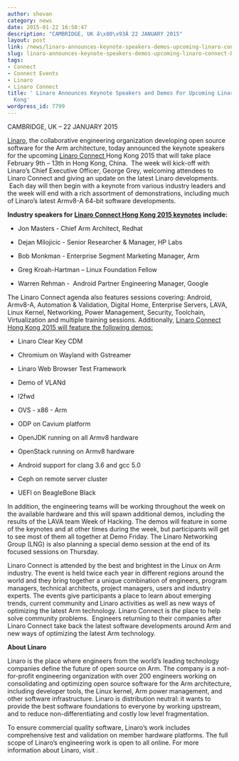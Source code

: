 ```yaml
---
author: shovan
category: news
date: 2015-01-22 16:50:47
description: "CAMBRIDGE, UK â\x80\x93Â 22 JANUARY 2015"
layout: post
link: /news/linaro-announces-keynote-speakers-demos-upcoming-linaro-connect-hong-kong/
slug: linaro-announces-keynote-speakers-demos-upcoming-linaro-connect-hong-kong
tags:
- Connect
- Connect Events
- Linaro
- Linaro Connect
title: ' Linaro Announces Keynote Speakers and Demos For Upcoming Linaro Connect Hong
  Kong'
wordpress_id: 7799
---
```


CAMBRIDGE, UK – 22 JANUARY 2015

[Linaro](/), the collaborative engineering organization developing open source software for the Arm architecture, today announced the keynote speakers for the upcoming [Linaro Connect ](https://resources.linaro.org/en/tags/37aaba93-c015-4750-b4f1-a60bd5afd13d)Hong Kong 2015 that will take place February 9th – 13th in Hong Kong, China.  The week will kick-off with Linaro’s Chief Executive Officer, George Grey, welcoming attendees to Linaro Connect and giving an update on the latest Linaro developments.  Each day will then begin with a keynote from various industry leaders and the week will end with a rich assortment of demonstrations, including much of Linaro’s latest Armv8-A 64-bit software developments.

**Industry speakers for** [**Linaro Connect Hong Kong 2015 keynotes**](https://resources.linaro.org/en/tags/37aaba93-c015-4750-b4f1-a60bd5afd13d) **include:**

- Jon Masters - Chief Arm Architect, Redhat

- Dejan Milojicic - Senior Researcher & Manager, HP Labs

- Bob Monkman - Enterprise Segment Marketing Manager, Arm

- Greg Kroah-Hartman – Linux Foundation Fellow

- Warren Rehman -  Android Partner Engineering Manager, Google

The Linaro Connect agenda also features sessions covering: Android, Armv8-A, Automation & Validation, Digital Home, Enterprise Servers, LAVA, Linux Kernel, Networking, Power Management, Security, Toolchain, Virtualization and multiple training sessions. Additionally, [Linaro Connect Hong Kong 2015 will feature the following demos: ](https://resources.linaro.org/en/tags/37aaba93-c015-4750-b4f1-a60bd5afd13d)

- Linaro Clear Key CDM

- Chromium on Wayland with Gstreamer

- Linaro Web Browser Test Framework

- Demo of VLANd

- l2fwd

- OVS - x86 - Arm

- ODP on Cavium platform

- OpenJDK running on all Armv8 hardware

- OpenStack running on Armv8 hardware

- Android support for clang 3.6 and gcc 5.0

- Ceph on remote server cluster

- UEFI on BeagleBone Black

In addition, the engineering teams will be working throughout the week on the available hardware and this will spawn additional demos, including the results of the LAVA team Week of Hacking. The demos will feature in some of the keynotes and at other times during the week, but participants will get to see most of them all together at Demo Friday. The Linaro Networking Group (LNG) is also planning a special demo session at the end of its focused sessions on Thursday.

Linaro Connect is attended by the best and brightest in the Linux on Arm industry. The event is held twice each year in different regions around the world and they bring together a unique combination of engineers, program managers, technical architects, project managers, users and industry experts. The events give participants a place to learn about emerging trends, current community and Linaro activities as well as new ways of optimizing the latest Arm technology. Linaro Connect is _the_ place to help solve community problems.  Engineers returning to their companies after Linaro Connect take back the latest software developments around Arm and new ways of optimizing the latest Arm technology.

**About Linaro**

Linaro is the place where engineers from the world’s leading technology companies define the future of open source on Arm. The company is a not-for-profit engineering organization with over 200 engineers working on consolidating and optimizing open source software for the Arm architecture, including developer tools, the Linux kernel, Arm power management, and other software infrastructure. Linaro is distribution neutral: it wants to provide the best software foundations to everyone by working upstream, and to reduce non-differentiating and costly low level fragmentation.

To ensure commercial quality software, Linaro’s work includes comprehensive test and validation on member hardware platforms. The full scope of Linaro’s engineering work is open to all online. For more information about Linaro, visit []().